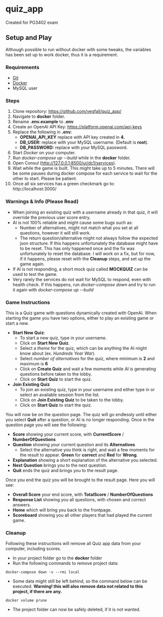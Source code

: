 # quiz_app
Created for PG3402 exam

## Setup and Play
Although possible to run without docker with some tweaks, the variables has been set up to work docker, 
thus it is a requirement.
### Requirements
- [Git](https://git-scm.com/downloads)
- [Docker](https://docs.docker.com/get-started/get-docker/)
- MySQL user

### Steps
1. Clone repository: https://github.com/vegfall/quiz_app/
2. Navigate to **docker** folder.
3. Rename **.env.example** to **.env**
4. Create an OpenAI API Key: https://platform.openai.com/api-keys
5. Replace the following in **.env**:
    - **OPENAI_API_KEY** replace with API key created in **4.**
    - **DB_USER:** replace with your MySQL username. (Default is **root**).
    - **DB_PASSWORD:** replace with your MySQL password.
6. Start *Docker* on your computer.
7. Run *docker-compose up --build* while in the **docker** folder.
8. Open Consul (http://127.0.0.1:8500/ui/dc1/services).
9. Wait while the game is built. This might take up to 5 minutes. 
There will be some pauses during docker compose for each service to wait for the other to start. Please be patient.
10. Once all six services has a green checkmark go to: http://localhost:3000/

### Warnings & Info (Please Read)
- When joining an existing quiz with a username already in that quiz, it will override the previous user score entry.
- AI is not 100% reliable and might cause some bugs such as:
  - Number of alternatives, might not match what you set at all questions, however it will still work.
  - The return question/alternative might not always follow the expected json structure. If this happens unfortunately 
  the database might have to be reset. This has only happened once and the fix was unfortunately to reset the database.
  I will work on a fix, but for now, if it happens, please reset with the **Cleanup** steps, and set up the game again.
- If AI is not responding, a short mock quiz called **MOCKQUIZ** can be used to test the game.
- Very rarely the services do not wait for MySQL to respond, even with health check. If this happens,
  run *docker-compose down* and try to run it again with *docker-compose up --build*

### Game Instructions
This is a Quiz game with questions dynamically created with OpenAI. 
When starting the game you have two options, either to play an existing game or start a new.
- **Start New Quiz**: 
  - To start a new quiz, type in your username.
  - Click on **Start New Quiz**. 
  - Select a *theme* for the quiz, which can be anything the AI might know about (ex. *Hundreds Year War*). 
  - Select *number of alternatives* for the quiz, where minimum is **2** and maximum is **6**
  - Click on **Create Quiz** and wait a few moments while AI is generating questions before taken to the lobby.
  - Click on **Start Quiz** to start the quiz.
- **Join Existing Quiz**
  - To join an existing quiz, type in your username and either type in or select an available session from the list.
  - Click on **Join Existing Quiz** to be taken to the lobby.
  - Click on **Start Quiz** to start the quiz.

You will now be on the question page. The quiz will go endlessly until either you select **Quit** after a question,
or AI is no longer responding. Once in the question page you will see the following:
- **Score** showing your current score, with **CurrentScore** / **NumberOfQuestions**
- **Question** showing your current question and its **Alternatives**
  - Select the alternative you think is right, and wait a few moments for the result to appear. 
  **Green** for **correct** and **Red** for **Wrong**.
- **Explanation** showing a short explanation of the alternative you selected.
- **Next Question** brings you to the next question.
- **Quit** ends the quiz and brings you to the result page.

Once you end the quiz you will be brought to the result page. Here you will see:
- **Overall Score** your end score, with **TotalScore** / **NumberOfQuestions**
- **Response List** showing you all questions, with chosen and correct answers.
- **Home** which will bring you back to the frontpage.
- **Scoreboard** showing you all other players that had played the current game.

### Cleanup
Following these instructions will remove all Quiz app data from your computer, including scores. 
- In your project folder go to the **docker** folder
- Run the following commands to remove project data:
```shell
docker-compose down -v --rmi local
```
- Some data might still be left behind, so the command below can be executed. 
**Warning! this will also remove data not related to this project, if there are any.**
```shell
docker volume prune
```
- The project folder can now be safely deleted, if it is not wanted.